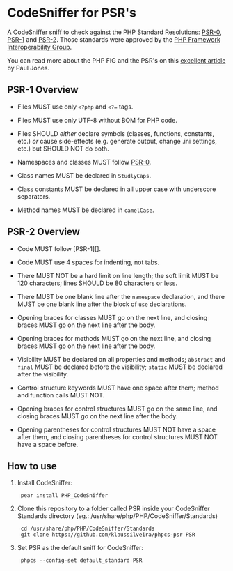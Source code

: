 CodeSniffer for PSR's
=========================

A CodeSniffer sniff to check against the PHP Standard Resolutions: [PSR-0](https://github.com/php-fig/fig-standards/blob/master/accepted/PSR-0.md), [PSR-1](https://github.com/php-fig/fig-standards/blob/master/accepted/PSR-1-basic-coding-standard.md) and [PSR-2](https://github.com/php-fig/fig-standards/blob/master/accepted/PSR-2-coding-style-guide.md). Those standards were approved by the [PHP Framework Interoperability Group](https://github.com/php-fig/fig-standards).

You can read more about the PHP FIG and the PSR's on this [excellent article](http://paul-m-jones.com/archives/2420) by Paul Jones.

PSR-1 Overview
-----------

- Files MUST use only `<?php` and `<?=` tags.

- Files MUST use only UTF-8 without BOM for PHP code.

- Files SHOULD *either* declare symbols (classes, functions, constants, etc.)
  *or* cause side-effects (e.g. generate output, change .ini settings, etc.)
  but SHOULD NOT do both.

- Namespaces and classes MUST follow [PSR-0](https://github.com/php-fig/fig-standards/blob/master/accepted/PSR-0.md).

- Class names MUST be declared in `StudlyCaps`.

- Class constants MUST be declared in all upper case with underscore separators.

- Method names MUST be declared in `camelCase`.


PSR-2 Overview
--------------

- Code MUST follow [PSR-1][].

- Code MUST use 4 spaces for indenting, not tabs.

- There MUST NOT be a hard limit on line length; the soft limit MUST be 120
  characters; lines SHOULD be 80 characters or less.

- There MUST be one blank line after the `namespace` declaration, and there
  MUST be one blank line after the block of `use` declarations.

- Opening braces for classes MUST go on the next line, and closing braces MUST
  go on the next line after the body.

- Opening braces for methods MUST go on the next line, and closing braces MUST
  go on the next line after the body.

- Visibility MUST be declared on all properties and methods; `abstract` and
  `final` MUST be declared before the visibility; `static` MUST be declared
  after the visibility.
  
- Control structure keywords MUST have one space after them; method and
  function calls MUST NOT.

- Opening braces for control structures MUST go on the same line, and closing
  braces MUST go on the next line after the body.

- Opening parentheses for control structures MUST NOT have a space after them,
  and closing parentheses for control structures MUST NOT have a space before.


How to use
----------

1. Install CodeSniffer:

        pear install PHP_CodeSniffer

2. Clone this repository to a folder called PSR inside your CodeSniffer
   Standards directory (eg.: /usr/share/php/PHP/CodeSniffer/Standards)

        cd /usr/share/php/PHP/CodeSniffer/Standards
        git clone https://github.com/klaussilveira/phpcs-psr PSR

3. Set PSR as the default sniff for CodeSniffer:

        phpcs --config-set default_standard PSR

